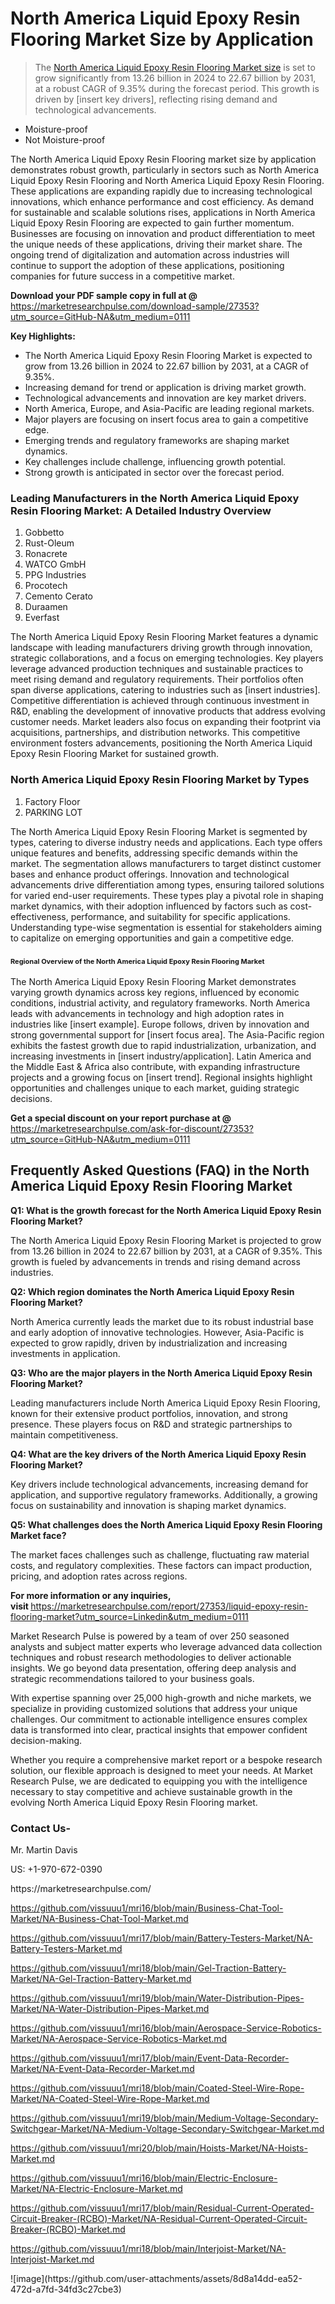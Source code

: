 <h1>North America Liquid Epoxy Resin Flooring Market&nbsp;Size by Application</h1><blockquote><p>The <a href="https://marketresearchpulse.com/download-sample/27353?utm_source=GitHub-NA&amp;utm_medium=0111">North America Liquid Epoxy Resin Flooring Market size</a> is set to grow significantly from 13.26 billion in 2024 to 22.67 billion by 2031, at a robust CAGR of 9.35% during the forecast period. This growth is driven by [insert key drivers], reflecting rising demand and technological advancements.</p></blockquote><ul><li>Moisture-proof<li> Not Moisture-proof</li></ul><p>The North America Liquid Epoxy Resin Flooring market size by application demonstrates robust growth, particularly in sectors such as North America Liquid Epoxy Resin Flooring and North America Liquid Epoxy Resin Flooring. These applications are expanding rapidly due to increasing technological innovations, which enhance performance and cost efficiency. As demand for sustainable and scalable solutions rises, applications in North America Liquid Epoxy Resin Flooring are expected to gain further momentum. Businesses are focusing on innovation and product differentiation to meet the unique needs of these applications, driving their market share. The ongoing trend of digitalization and automation across industries will continue to support the adoption of these applications, positioning companies for future success in a competitive market.</p><p><strong>Download your PDF sample copy in full at @ </strong><a href="https://marketresearchpulse.com/download-sample/27353?utm_source=GitHub-NA&amp;utm_medium=0111">https://marketresearchpulse.com/download-sample/27353?utm_source=GitHub-NA&amp;utm_medium=0111</a></p><p><strong>Key Highlights: </strong></p><ul><li>The North America Liquid Epoxy Resin Flooring Market is expected to grow from 13.26 billion in 2024 to 22.67 billion by 2031, at a CAGR of 9.35%.</li><li>Increasing demand for trend or application is driving market growth.</li><li>Technological advancements and innovation are key market drivers.</li><li>North America, Europe, and Asia-Pacific are leading regional markets.</li><li>Major players are focusing on insert focus area to gain a competitive edge.</li><li>Emerging trends and regulatory frameworks are shaping market dynamics.</li><li>Key challenges include challenge, influencing growth potential.</li><li>Strong growth is anticipated in sector over the forecast period.</li></ul><h3>Leading Manufacturers in the North America Liquid Epoxy Resin Flooring Market: A Detailed Industry Overview</h3><ol><li>Gobbetto</li><li>Rust-Oleum</li><li>Ronacrete</li><li>WATCO GmbH</li><li>PPG Industries</li><li>Procotech</li><li>Cemento Cerato</li><li>Duraamen</li><li>Everfast</li></ol><div class="flex max-w-full flex-col flex-grow"><div class="min-h-8 text-message flex w-full flex-col items-end gap-2 whitespace-normal break-words [.text-message+&amp;]:mt-5" dir="auto" data-message-author-role="assistant" data-message-id="fd8432e4-4910-450d-b182-61b7bfb0a01f" data-message-model-slug="gpt-4o"><div class="flex w-full flex-col gap-1 empty:hidden first:pt-[3px]"><div class="markdown prose w-full break-words dark:prose-invert light"><p>The North America Liquid Epoxy Resin Flooring Market features a dynamic landscape with leading manufacturers driving growth through innovation, strategic collaborations, and a focus on emerging technologies. Key players leverage advanced production techniques and sustainable practices to meet rising demand and regulatory requirements. Their portfolios often span diverse applications, catering to industries such as [insert industries]. Competitive differentiation is achieved through continuous investment in R&amp;D, enabling the development of innovative products that address evolving customer needs. Market leaders also focus on expanding their footprint via acquisitions, partnerships, and distribution networks. This competitive environment fosters advancements, positioning the North America Liquid Epoxy Resin Flooring Market for sustained growth.</p></div></div></div></div><h3>North America Liquid Epoxy Resin Flooring Market by Types</h3><ol><li>Factory Floor<li> PARKING LOT</li></ol><div class="flex max-w-full flex-col flex-grow"><div class="min-h-8 text-message flex w-full flex-col items-end gap-2 whitespace-normal break-words [.text-message+&amp;]:mt-5" dir="auto" data-message-author-role="assistant" data-message-id="084470be-0bb7-4664-bddf-5156b4f41249" data-message-model-slug="gpt-4o-mini"><div class="flex w-full flex-col gap-1 empty:hidden first:pt-[3px]"><div class="markdown prose w-full break-words dark:prose-invert light"><p>The North America Liquid Epoxy Resin Flooring Market is segmented by types, catering to diverse industry needs and applications. Each type offers unique features and benefits, addressing specific demands within the market. The segmentation allows manufacturers to target distinct customer bases and enhance product offerings. Innovation and technological advancements drive differentiation among types, ensuring tailored solutions for varied end-user requirements. These types play a pivotal role in shaping market dynamics, with their adoption influenced by factors such as cost-effectiveness, performance, and suitability for specific applications. Understanding type-wise segmentation is essential for stakeholders aiming to capitalize on emerging opportunities and gain a competitive edge.</p></div></div></div></div><h3><span style="font-size: 11px;">Regional Overview of the North America Liquid Epoxy Resin Flooring Market</span></h3><div class="flex max-w-full flex-col flex-grow"><div class="min-h-8 text-message flex w-full flex-col items-end gap-2 whitespace-normal break-words [.text-message+&amp;]:mt-5" dir="auto" data-message-author-role="assistant" data-message-id="e9038762-ce64-4e30-91c9-9bd413514231" data-message-model-slug="gpt-4o-mini"><div class="flex w-full flex-col gap-1 empty:hidden first:pt-[3px]"><div class="markdown prose w-full break-words dark:prose-invert light"><p>The North America Liquid Epoxy Resin Flooring Market demonstrates varying growth dynamics across key regions, influenced by economic conditions, industrial activity, and regulatory frameworks. North America leads with advancements in technology and high adoption rates in industries like [insert example]. Europe follows, driven by innovation and strong governmental support for [insert focus area]. The Asia-Pacific region exhibits the fastest growth due to rapid industrialization, urbanization, and increasing investments in [insert industry/application]. Latin America and the Middle East &amp; Africa also contribute, with expanding infrastructure projects and a growing focus on [insert trend]. Regional insights highlight opportunities and challenges unique to each market, guiding strategic decisions.</p></div></div></div></div><p><strong>Get a special discount on your report purchase at @ </strong><a href="https://marketresearchpulse.com/ask-for-discount/27353?utm_source=GitHub-NA&amp;utm_medium=0111">https://marketresearchpulse.com/ask-for-discount/27353?utm_source=GitHub-NA&amp;utm_medium=0111</a></p><h2>Frequently Asked Questions (FAQ) in the North America Liquid Epoxy Resin Flooring Market</h2><p><strong>Q1: What is the growth forecast for the North America Liquid Epoxy Resin Flooring Market?</strong></p><p>The North America Liquid Epoxy Resin Flooring Market is projected to grow from 13.26 billion in 2024 to 22.67 billion by 2031, at a CAGR of 9.35%. This growth is fueled by advancements in trends and rising demand across industries.</p><p><strong>Q2: Which region dominates the North America Liquid Epoxy Resin Flooring Market?</strong></p><p>North America currently leads the market due to its robust industrial base and early adoption of innovative technologies. However, Asia-Pacific is expected to grow rapidly, driven by industrialization and increasing investments in application.</p><p><strong>Q3: Who are the major players in the North America Liquid Epoxy Resin Flooring Market?</strong></p><p>Leading manufacturers include North America Liquid Epoxy Resin Flooring, known for their extensive product portfolios, innovation, and strong presence. These players focus on R&amp;D and strategic partnerships to maintain competitiveness.</p><p><strong>Q4: What are the key drivers of the North America Liquid Epoxy Resin Flooring Market?</strong></p><p>Key drivers include technological advancements, increasing demand for application, and supportive regulatory frameworks. Additionally, a growing focus on sustainability and innovation is shaping market dynamics.</p><p><strong>Q5: What challenges does the North America Liquid Epoxy Resin Flooring Market face?</strong></p><p>The market faces challenges such as challenge, fluctuating raw material costs, and regulatory complexities. These factors can impact production, pricing, and adoption rates across regions.</p><p><strong>For more information or any inquiries, visit&nbsp;</strong><a href="https://marketresearchpulse.com/report/27353/liquid-epoxy-resin-flooring-market?utm_source=Linkedin&utm_medium=0111">https://marketresearchpulse.com/report/27353/liquid-epoxy-resin-flooring-market?utm_source=Linkedin&utm_medium=0111</a></p><p>Market Research Pulse is powered by a team of over 250 seasoned analysts and subject matter experts who leverage advanced data collection techniques and robust research methodologies to deliver actionable insights. We go beyond data presentation, offering deep analysis and strategic recommendations tailored to your business goals.</p><p>With expertise spanning over 25,000 high-growth and niche markets, we specialize in providing customized solutions that address your unique challenges. Our commitment to actionable intelligence ensures complex data is transformed into clear, practical insights that empower confident decision-making.</p><p>Whether you require a comprehensive market report or a bespoke research solution, our flexible approach is designed to meet your needs. At Market Research Pulse, we are dedicated to equipping you with the intelligence necessary to stay competitive and achieve sustainable growth in the evolving North America Liquid Epoxy Resin Flooring market.</p><h3><strong>Contact Us-</strong></h3><p>Mr. Martin Davis</p><p>US: +1-970-672-0390</p><p>https://marketresearchpulse.com/</p><p><a href="https://github.com/vissuuu1/mri16/blob/main/Business-Chat-Tool-Market/NA-Business-Chat-Tool-Market.md">https://github.com/vissuuu1/mri16/blob/main/Business-Chat-Tool-Market/NA-Business-Chat-Tool-Market.md</a></p><p><a href="https://github.com/vissuuu1/mri17/blob/main/Battery-Testers-Market/NA-Battery-Testers-Market.md">https://github.com/vissuuu1/mri17/blob/main/Battery-Testers-Market/NA-Battery-Testers-Market.md</a></p><p><a href="https://github.com/vissuuu1/mri18/blob/main/Gel-Traction-Battery-Market/NA-Gel-Traction-Battery-Market.md">https://github.com/vissuuu1/mri18/blob/main/Gel-Traction-Battery-Market/NA-Gel-Traction-Battery-Market.md</a></p><p><a href="https://github.com/vissuuu1/mri19/blob/main/Water-Distribution-Pipes-Market/NA-Water-Distribution-Pipes-Market.md">https://github.com/vissuuu1/mri19/blob/main/Water-Distribution-Pipes-Market/NA-Water-Distribution-Pipes-Market.md</a></p><p><a href="https://github.com/vissuuu1/mri16/blob/main/Aerospace-Service-Robotics-Market/NA-Aerospace-Service-Robotics-Market.md">https://github.com/vissuuu1/mri16/blob/main/Aerospace-Service-Robotics-Market/NA-Aerospace-Service-Robotics-Market.md</a></p><p><a href="https://github.com/vissuuu1/mri17/blob/main/Event-Data-Recorder-Market/NA-Event-Data-Recorder-Market.md">https://github.com/vissuuu1/mri17/blob/main/Event-Data-Recorder-Market/NA-Event-Data-Recorder-Market.md</a></p><p><a href="https://github.com/vissuuu1/mri18/blob/main/Coated-Steel-Wire-Rope-Market/NA-Coated-Steel-Wire-Rope-Market.md">https://github.com/vissuuu1/mri18/blob/main/Coated-Steel-Wire-Rope-Market/NA-Coated-Steel-Wire-Rope-Market.md</a></p><p><a href="https://github.com/vissuuu1/mri19/blob/main/Medium-Voltage-Secondary-Switchgear-Market/NA-Medium-Voltage-Secondary-Switchgear-Market.md">https://github.com/vissuuu1/mri19/blob/main/Medium-Voltage-Secondary-Switchgear-Market/NA-Medium-Voltage-Secondary-Switchgear-Market.md</a></p><p><a href="https://github.com/vissuuu1/mri20/blob/main/Hoists-Market/NA-Hoists-Market.md">https://github.com/vissuuu1/mri20/blob/main/Hoists-Market/NA-Hoists-Market.md</a></p><p><a href="https://github.com/vissuuu1/mri16/blob/main/Electric-Enclosure-Market/NA-Electric-Enclosure-Market.md">https://github.com/vissuuu1/mri16/blob/main/Electric-Enclosure-Market/NA-Electric-Enclosure-Market.md</a></p><p><a href="https://github.com/vissuuu1/mri17/blob/main/Residual-Current-Operated-Circuit-Breaker-(RCBO)-Market/NA-Residual-Current-Operated-Circuit-Breaker-(RCBO)-Market.md">https://github.com/vissuuu1/mri17/blob/main/Residual-Current-Operated-Circuit-Breaker-(RCBO)-Market/NA-Residual-Current-Operated-Circuit-Breaker-(RCBO)-Market.md</a></p><p><a href="https://github.com/vissuuu1/mri18/blob/main/Interjoist-Market/NA-Interjoist-Market.md">https://github.com/vissuuu1/mri18/blob/main/Interjoist-Market/NA-Interjoist-Market.md</a></p>
![image](https://github.com/user-attachments/assets/8d8a14dd-ea52-472d-a7fd-34fd3c27cbe3)
